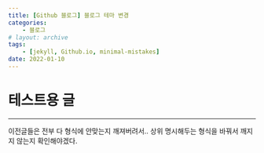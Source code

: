 ```yaml
---
title: [Github 블로그] 블로그 테마 변경
categories: 
    - 블로그
# layout: archive
tags: 
    - [jekyll, Github.io, minimal-mistakes]
date: 2022-01-10
---
```



# 테스트용 글
------------------

이전글들은 전부 다 형식에 안맞는지 깨져버려서..
상위 명시해두는 형식을 바꿔서 깨지지 않는지 확인해야겠다.